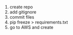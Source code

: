 1. create repo
2. add gitignore
3. commit files
4. pip freeze > requirements.txt
5. go to AWS and create 
<!--stackedit_data:
eyJoaXN0b3J5IjpbLTEyMDA5MDMxNzcsNzMwOTk4MTE2XX0=
-->